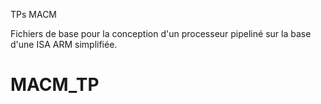 TPs MACM

Fichiers de base pour la conception d'un processeur pipeliné sur la base d'une ISA ARM simplifiée.
# MACM_TP
